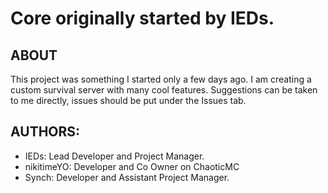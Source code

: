 # Core originally started by IEDs.
## ABOUT
This project was something I started only a few days ago. I am creating a custom survival server with many cool features. Suggestions can be taken to me directly, issues should be put under the Issues tab.
## AUTHORS:
- IEDs: Lead Developer and Project Manager.
- nikitimeYO: Developer and Co Owner on ChaoticMC
- Synch: Developer and Assistant Project Manager.
